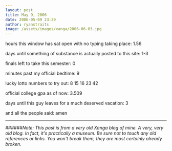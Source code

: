 ```yaml
---
layout: post
title: May 9, 2006
date: 2006-05-09 23:39
author: ryanstraits
image: /assets/images/xanga/2006-06-03.jpg
---
```


hours this window has sat open with no typing taking place: 1.56

days until something of substance is actually posted to this site: 1-3

finals left to take this semester: 0

minutes past my official bedtime: 9

lucky lotto numbers to try out: 8 15 16 23 42

official college gpa as of now: 3.509

days until this guy leaves for a much deserved vacation: 3

and all the people said: amen

---

######*Note: This post is from a very old Xanga blog of mine. A very, very old blog. In fact, it's practically a museum. Be sure not to touch any old references or links. You won't break them, they are most certainly already broken.*

